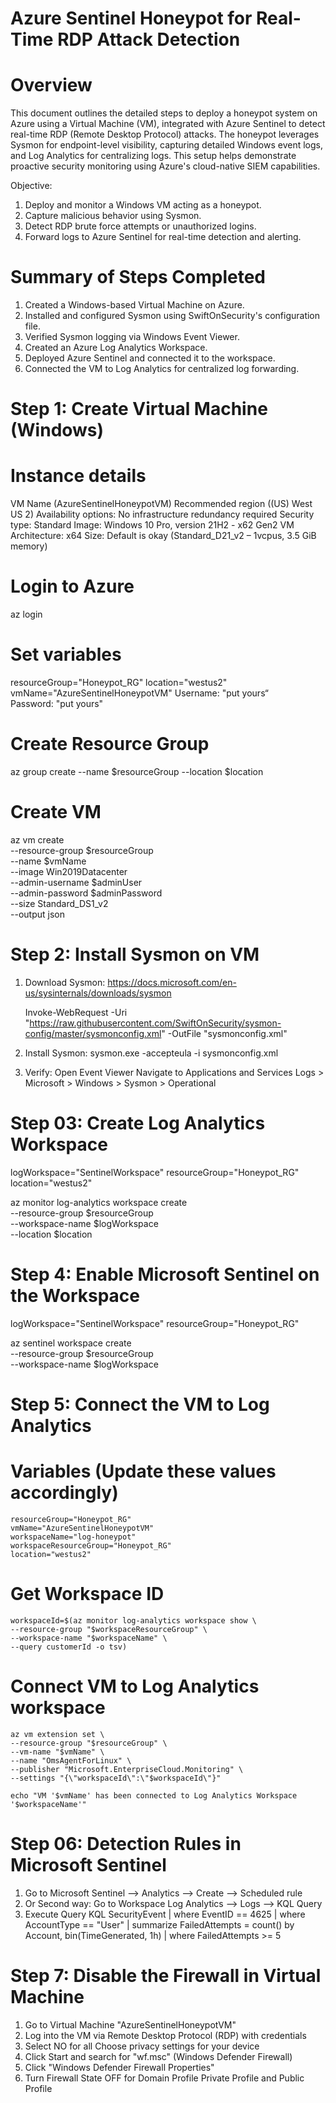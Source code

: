 # Azure Sentinel Honeypot for Real-Time RDP Attack Detection

# Overview
This document outlines the detailed steps to deploy a honeypot system on Azure using a Virtual Machine (VM), integrated with Azure Sentinel to detect real-time RDP (Remote Desktop Protocol) attacks. The honeypot leverages Sysmon for endpoint-level visibility, capturing detailed Windows event logs, and Log Analytics for centralizing logs. This setup helps demonstrate proactive security monitoring using Azure's cloud-native SIEM capabilities.

Objective:

1. Deploy and monitor a Windows VM acting as a honeypot.
2. Capture malicious behavior using Sysmon.
3. Detect RDP brute force attempts or unauthorized logins.
4. Forward logs to Azure Sentinel for real-time detection and alerting.

# Summary of Steps Completed
1. Created a Windows-based Virtual Machine on Azure.
2. Installed and configured Sysmon using SwiftOnSecurity's configuration file.
3. Verified Sysmon logging via Windows Event Viewer.
4. Created an Azure Log Analytics Workspace.
5. Deployed Azure Sentinel and connected it to the workspace.
6. Connected the VM to Log Analytics for centralized log forwarding.



# Step 1: Create Virtual Machine (Windows)

# Instance details
   VM Name (AzureSentinelHoneypotVM)
   Recommended region ((US) West US 2)
   Availability options: No infrastructure redundancy required
   Security type: Standard
   Image: Windows 10 Pro, version 21H2 - x62 Gen2
   VM Architecture: x64
   Size: Default is okay (Standard_D21_v2 – 1vcpus, 3.5 GiB memory)


# Login to Azure
az login

# Set variables
resourceGroup="Honeypot_RG"
location="westus2"
vmName="AzureSentinelHoneypotVM"
 Username: "put yours“                                                                                                                                                                           
Password: "put yours"

# Create Resource Group
az group create --name $resourceGroup --location $location

# Create VM
az vm create \
  --resource-group $resourceGroup \
  --name $vmName \
  --image Win2019Datacenter \
  --admin-username $adminUser \
  --admin-password $adminPassword \
  --size Standard_DS1_v2 \
  --output json

# Step 2: Install Sysmon on VM

1. Download Sysmon:
   https://docs.microsoft.com/en-us/sysinternals/downloads/sysmon

   Invoke-WebRequest -Uri "https://raw.githubusercontent.com/SwiftOnSecurity/sysmon-config/master/sysmonconfig.xml" -OutFile "sysmonconfig.xml"

2. Install Sysmon:
   sysmon.exe -accepteula -i sysmonconfig.xml

3. Verify:
   Open Event Viewer
   Navigate to Applications and Services Logs > Microsoft > Windows > Sysmon > Operational



# Step 03: Create Log Analytics Workspace

  logWorkspace="SentinelWorkspace"
  resourceGroup="Honeypot_RG"
  location="westus2"

  az monitor log-analytics workspace create \
    --resource-group $resourceGroup \
    --workspace-name $logWorkspace \
    --location $location




# Step 4: Enable Microsoft Sentinel on the Workspace

  logWorkspace="SentinelWorkspace"
  resourceGroup="Honeypot_RG"

  az sentinel workspace create \
    --resource-group $resourceGroup \
    --workspace-name $logWorkspace


# Step 5: Connect the VM to Log Analytics


  # Variables (Update these values accordingly)
    resourceGroup="Honeypot_RG"
    vmName="AzureSentinelHoneypotVM"
    workspaceName="log-honeypot"
    workspaceResourceGroup="Honeypot_RG" 
    location="westus2" 

  # Get Workspace ID
    workspaceId=$(az monitor log-analytics workspace show \
    --resource-group "$workspaceResourceGroup" \
    --workspace-name "$workspaceName" \
    --query customerId -o tsv)

  # Connect VM to Log Analytics workspace
    az vm extension set \
    --resource-group "$resourceGroup" \
    --vm-name "$vmName" \
    --name "OmsAgentForLinux" \
    --publisher "Microsoft.EnterpriseCloud.Monitoring" \
    --settings "{\"workspaceId\":\"$workspaceId\"}"

    echo "VM '$vmName' has been connected to Log Analytics Workspace '$workspaceName'"



# Step 06: Detection Rules in Microsoft Sentinel
  
  1. Go to Microsoft Sentinel --> Analytics -->  Create --> Scheduled rule
  2. Or Second way: Go to Workspace Log Analytics --> Logs --> KQL Query
  2. Execute Query KQL
     SecurityEvent
      | where EventID == 4625
      | where AccountType == "User"
      | summarize FailedAttempts = count() by Account, bin(TimeGenerated, 1h)
      | where FailedAttempts >= 5


# Step 7: Disable the Firewall in Virtual Machine
  1. Go to Virtual Machine "AzureSentinelHoneypotVM"
  2. Log into the VM via Remote Desktop Protocol (RDP) with credentials
  3. Select NO for all Choose privacy settings for your device
  4. Click Start and search for "wf.msc" (Windows Defender Firewall)
  5. Click "Windows Defender Firewall Properties"
  6. Turn Firewall State OFF for Domain Profile Private Profile and Public Profile

